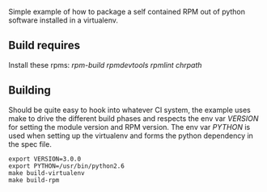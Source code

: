 Simple example of how to package a self contained RPM out of python software installed in a virtualenv.

## Build requires

Install these rpms: *rpm-build rpmdevtools rpmlint chrpath*

## Building

Should be quite easy to hook into whatever CI system, the example uses make to drive the different build phases and respects the env var *VERSION* for setting the module version and RPM version. The env var *PYTHON* is used when setting up the virtualenv and forms the python dependency in the spec file.

```
export VERSION=3.0.0
export PYTHON=/usr/bin/python2.6
make build-virtualenv
make build-rpm
```

